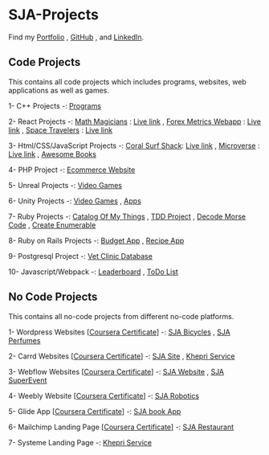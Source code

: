 # SJA-Projects

Find my [Portfolio](https://sja-portfolio.netlify.app) , [GitHub](https://github.com/sja-thedude) , and [LinkedIn](https://www.linkedin.com/in/sja-thedude).

## Code Projects

This contains all code projects which includes programs, websites, web applications as well as games.

1- C++ Projects -: [Programs](https://github.com/sja-thedude/Cpp-Projects)

2- React Projects -: [Math Magicians](https://github.com/sja-thedude/Math-Magicians) : [Live link](https://friendly-jones-704b95.netlify.app) , [Forex Metrics Webapp](https://github.com/sja-thedude/Forex-Metrics-Webapp) : [Live link](https://sja-forex-metrics-webapp.netlify.app) , [Space Travelers](https://github.com/sja-thedude/Space-Travelers-Hub) : [Live link](https://sjathedude-spacetravellershub.netlify.app)

3- Html/CSS/JavaScript Projects -: [Coral Surf Shack](https://github.com/sja-thedude/Coral-Surf-Shack): [Live link](https://sja-thedude.github.io/Coral-Surf-Shack/) , [Microverse](https://github.com/sja-thedude/Microverse) : [Live link](https://sja-thedude.github.io/Microverse/) , [Awesome Books](https://github.com/sja-thedude/Awesome-books)

4- PHP Project -: [Ecommerce Website](https://github.com/sja-thedude/Ecommerce-Website)

5- Unreal Projects -: [Video Games](https://github.com/sja-thedude/Unreal-Video-Games)

6- Unity Projects -: [Video Games](https://github.com/sja-thedude/Unity-Video-Games) , [Apps](https://github.com/sja-thedude/Unity-Apps)

7- Ruby Projects -: [Catalog Of My Things](https://github.com/sja-thedude/Catalog-Of-My-Things-Ruby-Group-Capstone) , [TDD Project](https://github.com/sja-thedude/TDDProject) , [Decode Morse Code](https://github.com/sja-thedude/Decode-Morse-Code-Message) , [Create Enumerable](https://github.com/sja-thedude/Create-Enumerable)

8- Ruby on Rails Projects -: [Budget App](https://github.com/sja-thedude/Budget-App) , [Recipe App](https://github.com/sja-thedude/Recipe-App)

9- Postgresql Project -: [Vet Clinic Database](https://github.com/sja-thedude/Vet-Clinic-Database)

10- Javascript/Webpack -: [Leaderboard](https://github.com/sja-thedude/Leaderboard) , [ToDo List](https://github.com/sja-thedude/To-Do-List)


## No Code Projects

This contains all no-code projects from different no-code platforms.

1- Wordpress Websites [[Coursera Certificate](https://www.coursera.org/account/accomplishments/verify/76FN4YAD9ZQJ)] -: [SJA Bicycles](https://sjabicycles.wordpress.com/) , [SJA Perfumes](https://sjasite5.wordpress.com/) 

2- Carrd Websites [[Coursera Certificate](https://www.coursera.org/account/accomplishments/verify/VPL86JB8ABLT)] -: [SJA Site](https://sja-site.carrd.co/) , [Khepri Service](https://khepriservice.carrd.co/)

3- Webflow Websites [[Coursera Certificate](https://www.coursera.org/account/accomplishments/verify/Z85RF3VHLE9H)] -: [SJA Website](https://sja-website.webflow.io/) , [SJA SuperEvent](https://sja-superevent-site-bdd841.webflow.io/)

4- Weebly Website [[Coursera Certificate](https://www.coursera.org/account/accomplishments/verify/BEL342P459EJ)] -: [SJA Robotics](https://sja-robotics.weebly.com/)  

5- Glide App [[Coursera Certificate](https://www.coursera.org/account/accomplishments/verify/DB4V5Q49LGM4)] -: [SJA book App](https://sjas-bookapp.glide.page/) 

6- Mailchimp Landing Page [[Coursera Certificate](https://www.coursera.org/account/accomplishments/verify/B58LFHEZ4GUH)] -: [SJA Restaurant](https://mailchi.mp/f265712320d3/sja-restaurant)

7- Systeme Landing Page -: [Khepri Service](https://khepriservice-marketing.systeme.io/)

